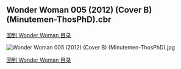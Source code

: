 ## Wonder Woman 005 (2012) (Cover B) (Minutemen-ThosPhD).cbr


[回到 Wonder Woman 目录](https://github.com/alicewish/markdown/blob/master/series/Wonder-Woman.md)


![Wonder Woman 005 (2012) (Cover B) (Minutemen-ThosPhD).jpg](https://wx1.sinaimg.cn/large/6a9fdecagy1fq34kyu9duj21kw174hdt.jpg)

[回到 Wonder Woman 目录](https://github.com/alicewish/markdown/blob/master/series/Wonder-Woman.md)

